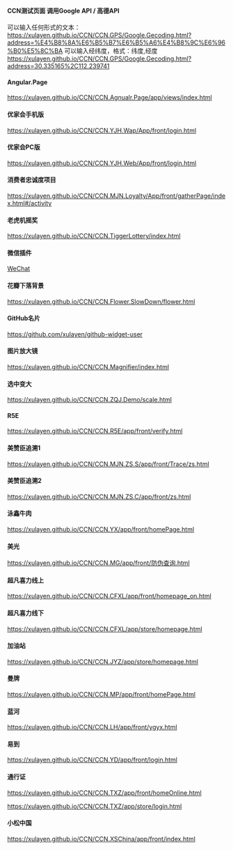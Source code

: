 ﻿#### CCN测试页面 调用Google API / 高德API

可以输入任何形式的文本： 
https://xulayen.github.io/CCN/CCN.GPS/Google.Gecoding.html?address=%E4%B8%8A%E6%B5%B7%E6%B5%A6%E4%B8%9C%E6%96%B0%E5%8C%BA
可以输入经纬度，格式：纬度,经度 
https://xulayen.github.io/CCN/CCN.GPS/Google.Gecoding.html?address=30.335165%2C112.239741

####  Angular.Page
https://xulayen.github.io/CCN/CCN.Agnualr.Page/app/views/index.html

#### 优家会手机版
https://xulayen.github.io/CCN/CCN.YJH.Wap/App/front/login.html

#### 优家会PC版
https://xulayen.github.io/CCN/CCN.YJH.Web/App/front/login.html

#### 消费者忠诚度项目
https://xulayen.github.io/CCN/CCN.MJN.Loyalty/App/front/gatherPage/index.html#/activity

#### 老虎机摇奖
https://xulayen.github.io/CCN/CCN.TiggerLottery/index.html

#### 微信插件
[WeChat](https://github.com/xulayen/WeChat)

#### 花瓣下落背景
https://xulayen.github.io/CCN/CCN.Flower.SlowDown/flower.html

#### GitHub名片
https://github.com/xulayen/github-widget-user

#### 图片放大镜
https://xulayen.github.io/CCN/CCN.Magnifier/index.html

#### 选中变大
https://xulayen.github.io/CCN/CCN.ZQJ.Demo/scale.html

#### R5E
https://xulayen.github.io/CCN/CCN.R5E/app/front/verify.html

#### 美赞臣追溯1
https://xulayen.github.io/CCN/CCN.MJN.ZS.S/app/front/Trace/zs.html

#### 美赞臣追溯2
https://xulayen.github.io/CCN/CCN.MJN.ZS.C/app/front/zs.html

#### 泳鑫牛肉
https://xulayen.github.io/CCN/CCN.YX/app/front/homePage.html

#### 美光
https://xulayen.github.io/CCN/CCN.MG/app/front/防伪查询.html

#### 超凡喜力线上
https://xulayen.github.io/CCN/CCN.CFXL/app/front/homepage_on.html

#### 超凡喜力线下
https://xulayen.github.io/CCN/CCN.CFXL/app/store/homepage.html

#### 加油站
https://xulayen.github.io/CCN/CCN.JYZ/app/store/homepage.html

#### 曼牌
https://xulayen.github.io/CCN/CCN.MP/app/front/homePage.html

#### 蓝河
https://xulayen.github.io/CCN/CCN.LH/app/front/ygyx.html

#### 易到
https://xulayen.github.io/CCN/CCN.YD/app/front/login.html

#### 通行证
https://xulayen.github.io/CCN/CCN.TXZ/app/front/homeOnline.html

https://xulayen.github.io/CCN/CCN.TXZ/app/store/login.html

#### 小松中国
https://xulayen.github.io/CCN/CCN.XSChina/app/front/index.html

